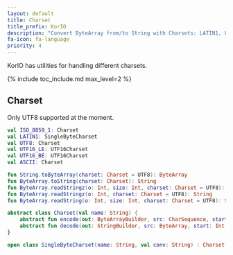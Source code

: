 ```yaml
---
layout: default
title: Charset
title_prefix: KorIO
description: "Convert ByteArray from/to String with Charsets: LATIN1, UTF8, UTF16..."
fa-icon: fa-language
priority: 4
---
```


KorIO has utilities for handling different charsets.

{% include toc_include.md max_level=2 %}

## Charset

Only UTF8 supported at the moment.

```kotlin
val ISO_8859_1: Charset
val LATIN1: SingleByteCharset
val UTF8: Charset
val UTF16_LE: UTF16Charset
val UTF16_BE: UTF16Charset
val ASCII: Charset

fun String.toByteArray(charset: Charset = UTF8): ByteArray
fun ByteArray.toString(charset: Charset): String
fun ByteArray.readStringz(o: Int, size: Int, charset: Charset = UTF8): String
fun ByteArray.readStringz(o: Int, charset: Charset = UTF8): String
fun ByteArray.readString(o: Int, size: Int, charset: Charset = UTF8): String

abstract class Charset(val name: String) {
	abstract fun encode(out: ByteArrayBuilder, src: CharSequence, start: Int = 0, end: Int = src.length)
	abstract fun decode(out: StringBuilder, src: ByteArray, start: Int = 0, end: Int = src.size)
}

open class SingleByteCharset(name: String, val conv: String) : Charset(name)
```
